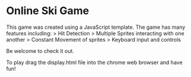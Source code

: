 # Online Ski Game


This game was created using a JavaScript template. The game has many features including:
    > Hit Detection 
    > Multiple Sprites interacting with one another
    > Constant Movement of sprites
    > Keyboard input and controls

Be welcome to check it out. 

To play drag the display.html file into the chrome web browser and have fun!
